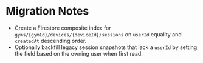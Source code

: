 # Migration Notes

- Create a Firestore composite index for `gyms/{gymId}/devices/{deviceId}/sessions` on `userId` equality and `createdAt` descending order.
- Optionally backfill legacy session snapshots that lack a `userId` by setting the field based on the owning user when first read.
